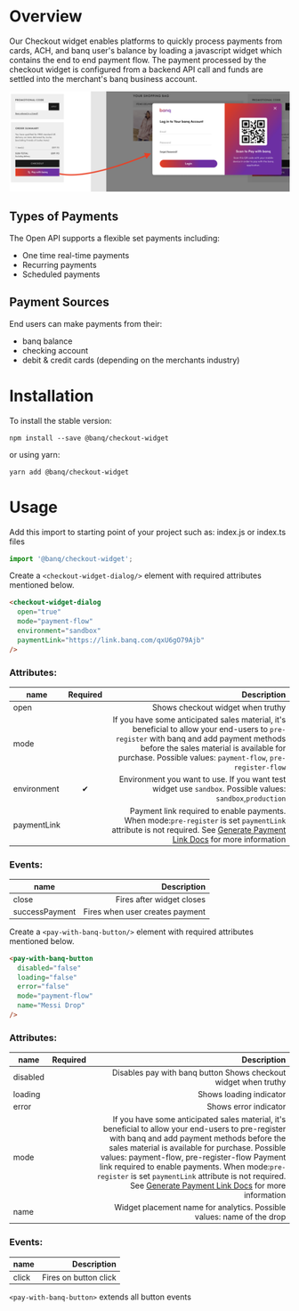 # Overview

Our Checkout widget enables platforms to quickly process payments from cards, ACH, and banq user's balance by loading a javascript widget which contains the end to end payment flow.
The payment processed by the checkout widget is configured from a backend API call and funds are settled into the merchant's banq business account.

![Overview](./docs/overview.png)

## Types of Payments
The Open API supports a flexible set payments including:

- One time real-time payments
- Recurring payments
- Scheduled payments

## Payment Sources
End users can make payments from their:

- banq balance
- checking account
- debit & credit cards (depending on the merchants industry)

# Installation
To install the stable version:

```
npm install --save @banq/checkout-widget
```

or using yarn:

```
yarn add @banq/checkout-widget
```

# Usage

Add this import to starting point of your project such as: index.js or index.ts files

```ts
import '@banq/checkout-widget';
```

Create a `<checkout-widget-dialog/>` element with required attributes mentioned below.

```html
<checkout-widget-dialog
  open="true"
  mode="payment-flow"
  environment="sandbox"
  paymentLink="https://link.banq.com/qxU6gO79Ajb"
/>
```

### Attributes:

| name            | Required |                                                                                                                                                                                                                                        Description |
| --------------- | :------: | -------------------------------------------------------------------------------------------------------------------------------------------------------------------------------------------------------------------------------------------------: |
| open            |          |                                                                                                                                                                                                                  Shows checkout widget when truthy |
| mode            |          | If you have some anticipated sales material, it's beneficial to allow your end-users to `pre-register` with banq and add payment methods before the sales material is available for purchase. Possible values: `payment-flow`, `pre-register-flow` |
| environment     |    ✔     |                                                                                                                                        Environment you want to use. If you want test widget use `sandbox`. Possible values: `sandbox`,`production` |
| paymentLink     |          |                                          Payment link required to enable payments. When mode:`pre-register` is set `paymentLink` attribute is not required. See [Generate Payment Link Docs](./docs/GENERATE_PAYMENT_LINK.md) for more information |

### Events:
| name            | Description |                                                                                                                                                                                                                                   
| --------------- | ------: | 
| close           | Fires after widget closes   |                                                                                                                                                                                                                
| successPayment  | Fires when user creates payment |  

Create a `<pay-with-banq-button/>` element with required attributes mentioned below.

```html
<pay-with-banq-button
  disabled="false"
  loading="false"
  error="false"
  mode="payment-flow"
  name="Messi Drop"
/>
```

### Attributes:

| name            | Required |                                                                                                                                                                                                                                        Description |
| --------------- | :------: | -------------------------------------------------------------------------------------------------------------------------------------------------------------------------------------------------------------------------------------------------: |
| disabled        |          | Disables pay with banq button                                                                                                                                                                                                                 Shows checkout widget when truthy |
| loading         |          | Shows loading indicator |
| error           |          | Shows error indicator   |
| mode            |          | If you have some anticipated sales material, it's beneficial to allow your end-users to pre-register with banq and add payment methods before the sales material is available for purchase. Possible values: payment-flow, pre-register-flow                                         Payment link required to enable payments. When mode:`pre-register` is set `paymentLink` attribute is not required. See [Generate Payment Link Docs](./docs/GENERATE_PAYMENT_LINK.md) for more information |
| name            |          | Widget placement name for analytics. Possible values: name of the drop  |

### Events:
| name            | Description |                                                                                                                                                                                                                                   
| --------------- | ------: | 
| click           | Fires on button click   |                                                                                                                                                                                                                

`<pay-with-banq-button>` extends all button events
